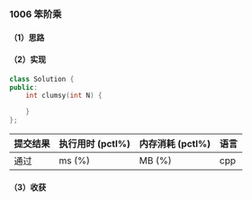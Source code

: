 ### 1006 笨阶乘

#### （1）思路

#### （2）实现

```cpp
class Solution {
public:
    int clumsy(int N) {

    }
};
```

| 提交结果 | 执行用时 (pctl%) | 内存消耗 (pctl%) | 语言 |
|:---------|:-----------------|:-----------------|:-----|
| 通过     |  ms (%)   |  MB (%)  | cpp  |

#### （3）收获
